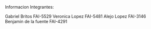 Informacion Integrantes:

Gabriel Britos FAI-5529
Veronica Lopez FAI-5481
Alejo Lopez FAI-3146
Benjamin de la fuente FAI-4291